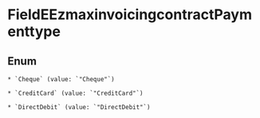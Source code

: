 
# FieldEEzmaxinvoicingcontractPaymenttype

## Enum


    * `Cheque` (value: `"Cheque"`)

    * `CreditCard` (value: `"CreditCard"`)

    * `DirectDebit` (value: `"DirectDebit"`)



